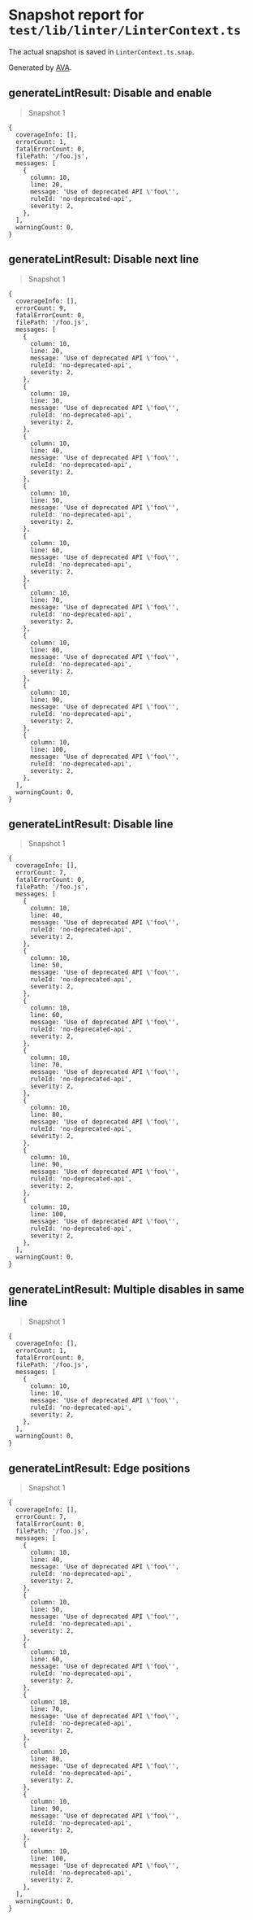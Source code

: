 # Snapshot report for `test/lib/linter/LinterContext.ts`

The actual snapshot is saved in `LinterContext.ts.snap`.

Generated by [AVA](https://avajs.dev).

## generateLintResult: Disable and enable

> Snapshot 1

    {
      coverageInfo: [],
      errorCount: 1,
      fatalErrorCount: 0,
      filePath: '/foo.js',
      messages: [
        {
          column: 10,
          line: 20,
          message: 'Use of deprecated API \'foo\'',
          ruleId: 'no-deprecated-api',
          severity: 2,
        },
      ],
      warningCount: 0,
    }

## generateLintResult: Disable next line

> Snapshot 1

    {
      coverageInfo: [],
      errorCount: 9,
      fatalErrorCount: 0,
      filePath: '/foo.js',
      messages: [
        {
          column: 10,
          line: 20,
          message: 'Use of deprecated API \'foo\'',
          ruleId: 'no-deprecated-api',
          severity: 2,
        },
        {
          column: 10,
          line: 30,
          message: 'Use of deprecated API \'foo\'',
          ruleId: 'no-deprecated-api',
          severity: 2,
        },
        {
          column: 10,
          line: 40,
          message: 'Use of deprecated API \'foo\'',
          ruleId: 'no-deprecated-api',
          severity: 2,
        },
        {
          column: 10,
          line: 50,
          message: 'Use of deprecated API \'foo\'',
          ruleId: 'no-deprecated-api',
          severity: 2,
        },
        {
          column: 10,
          line: 60,
          message: 'Use of deprecated API \'foo\'',
          ruleId: 'no-deprecated-api',
          severity: 2,
        },
        {
          column: 10,
          line: 70,
          message: 'Use of deprecated API \'foo\'',
          ruleId: 'no-deprecated-api',
          severity: 2,
        },
        {
          column: 10,
          line: 80,
          message: 'Use of deprecated API \'foo\'',
          ruleId: 'no-deprecated-api',
          severity: 2,
        },
        {
          column: 10,
          line: 90,
          message: 'Use of deprecated API \'foo\'',
          ruleId: 'no-deprecated-api',
          severity: 2,
        },
        {
          column: 10,
          line: 100,
          message: 'Use of deprecated API \'foo\'',
          ruleId: 'no-deprecated-api',
          severity: 2,
        },
      ],
      warningCount: 0,
    }

## generateLintResult: Disable line

> Snapshot 1

    {
      coverageInfo: [],
      errorCount: 7,
      fatalErrorCount: 0,
      filePath: '/foo.js',
      messages: [
        {
          column: 10,
          line: 40,
          message: 'Use of deprecated API \'foo\'',
          ruleId: 'no-deprecated-api',
          severity: 2,
        },
        {
          column: 10,
          line: 50,
          message: 'Use of deprecated API \'foo\'',
          ruleId: 'no-deprecated-api',
          severity: 2,
        },
        {
          column: 10,
          line: 60,
          message: 'Use of deprecated API \'foo\'',
          ruleId: 'no-deprecated-api',
          severity: 2,
        },
        {
          column: 10,
          line: 70,
          message: 'Use of deprecated API \'foo\'',
          ruleId: 'no-deprecated-api',
          severity: 2,
        },
        {
          column: 10,
          line: 80,
          message: 'Use of deprecated API \'foo\'',
          ruleId: 'no-deprecated-api',
          severity: 2,
        },
        {
          column: 10,
          line: 90,
          message: 'Use of deprecated API \'foo\'',
          ruleId: 'no-deprecated-api',
          severity: 2,
        },
        {
          column: 10,
          line: 100,
          message: 'Use of deprecated API \'foo\'',
          ruleId: 'no-deprecated-api',
          severity: 2,
        },
      ],
      warningCount: 0,
    }

## generateLintResult: Multiple disables in same line

> Snapshot 1

    {
      coverageInfo: [],
      errorCount: 1,
      fatalErrorCount: 0,
      filePath: '/foo.js',
      messages: [
        {
          column: 10,
          line: 10,
          message: 'Use of deprecated API \'foo\'',
          ruleId: 'no-deprecated-api',
          severity: 2,
        },
      ],
      warningCount: 0,
    }

## generateLintResult: Edge positions

> Snapshot 1

    {
      coverageInfo: [],
      errorCount: 7,
      fatalErrorCount: 0,
      filePath: '/foo.js',
      messages: [
        {
          column: 10,
          line: 40,
          message: 'Use of deprecated API \'foo\'',
          ruleId: 'no-deprecated-api',
          severity: 2,
        },
        {
          column: 10,
          line: 50,
          message: 'Use of deprecated API \'foo\'',
          ruleId: 'no-deprecated-api',
          severity: 2,
        },
        {
          column: 10,
          line: 60,
          message: 'Use of deprecated API \'foo\'',
          ruleId: 'no-deprecated-api',
          severity: 2,
        },
        {
          column: 10,
          line: 70,
          message: 'Use of deprecated API \'foo\'',
          ruleId: 'no-deprecated-api',
          severity: 2,
        },
        {
          column: 10,
          line: 80,
          message: 'Use of deprecated API \'foo\'',
          ruleId: 'no-deprecated-api',
          severity: 2,
        },
        {
          column: 10,
          line: 90,
          message: 'Use of deprecated API \'foo\'',
          ruleId: 'no-deprecated-api',
          severity: 2,
        },
        {
          column: 10,
          line: 100,
          message: 'Use of deprecated API \'foo\'',
          ruleId: 'no-deprecated-api',
          severity: 2,
        },
      ],
      warningCount: 0,
    }
